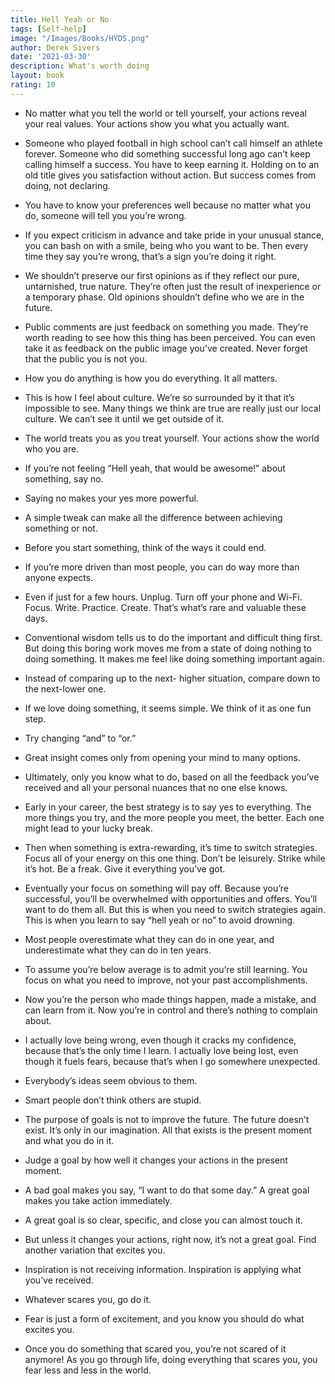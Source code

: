 ```yaml
---
title: Hell Yeah or No
tags: [Self-help]
image: "/Images/Books/HYDS.png"
author: Derek Sivers
date: '2021-03-30'
description: What's worth doing
layout: book
rating: 10
---
```

- No matter what you tell the world or tell yourself, your actions reveal your real values. Your actions show you what you actually want.

- Someone who played football in high school can’t call himself an athlete forever. Someone who did something successful long ago can’t keep calling himself a success. You have to keep earning it. Holding on to an old title gives you satisfaction without action. But success comes from doing, not declaring.

- You have to know your preferences well because no matter what you do, someone will tell you you’re wrong.

- If you expect criticism in advance and take pride in your unusual stance, you can bash on with a smile, being who you want to be. Then every time they say you’re wrong, that’s a sign you’re doing it right.

- We shouldn’t preserve our first opinions as if they reflect our pure, untarnished, true nature. They’re often just the result of inexperience or a temporary phase. Old opinions shouldn’t define who we are in the future.

- Public comments are just feedback on something you made. They’re worth reading to see how this thing has been perceived. You can even take it as feedback on the public image you’ve created. Never forget that the public you is not you.

- How you do anything is how you do everything. It all matters.

- This is how I feel about culture. We’re so surrounded by it that it’s impossible to see. Many things we think are true are really just our local culture. We can’t see it until we get outside of it.

- The world treats you as you treat yourself. Your actions show the world who you are.

- If you’re not feeling “Hell yeah, that would be awesome!” about something, say no.

- Saying no makes your yes more powerful.

- A simple tweak can make all the difference between achieving something or not.

- Before you start something, think of the ways it could end.

- If you’re more driven than most people, you can do way more than anyone expects.

- Even if just for a few hours. Unplug. Turn off your phone and Wi-Fi. Focus. Write. Practice. Create. That’s what’s rare and valuable these days.

- Conventional wisdom tells us to do the important and difficult thing first. But doing this boring work moves me from a state of doing nothing to doing something. It makes me feel like doing something important again.

- Instead of comparing up to the next- higher situation, compare down to the next-lower one.

- If we love doing something, it seems simple. We think of it as one fun step.

- Try changing “and” to “or.”

- Great insight comes only from opening your mind to many options.

- Ultimately, only you know what to do, based on all the feedback you’ve received and all your personal nuances that no one else knows.

- Early in your career, the best strategy is to say yes to everything. The more things you try, and the more people you meet, the better. Each one might lead to your lucky break.

- Then when something is extra-rewarding, it’s time to switch strategies. Focus all of your energy on this one thing. Don’t be leisurely. Strike while it’s hot. Be a freak. Give it everything you’ve got.

- Eventually your focus on something will pay off. Because you’re successful, you’ll be overwhelmed with opportunities and offers. You’ll want to do them all. But this is when you need to switch strategies again. This is when you learn to say “hell yeah or no” to avoid drowning.

- Most people overestimate what they can do in one year, and underestimate what they can do in ten years.

- To assume you’re below average is to admit you’re still learning. You focus on what you need to improve, not your past accomplishments.

- Now you’re the person who made things happen, made a mistake, and can learn from it. Now you’re in control and there’s nothing to complain about.

- I actually love being wrong, even though it cracks my confidence, because that’s the only time I learn. I actually love being lost, even though it fuels fears, because that’s when I go somewhere unexpected.

- Everybody’s ideas seem obvious to them.

- Smart people don’t think others are stupid.

- The purpose of goals is not to improve the future. The future doesn’t exist. It’s only in our imagination. All that exists is the present moment and what you do in it.

- Judge a goal by how well it changes your actions in the present moment.

- A bad goal makes you say, “I want to do that some day.” A great goal makes you take action immediately.

- A great goal is so clear, specific, and close you can almost touch it.

- But unless it changes your actions, right now, it’s not a great goal. Find another variation that excites you.

- Inspiration is not receiving information. Inspiration is applying what you’ve received.

- Whatever scares you, go do it.

- Fear is just a form of excitement, and you know you should do what excites you.

- Once you do something that scared you, you’re not scared of it anymore! As you go through life, doing everything that scares you, you fear less and less in the world.